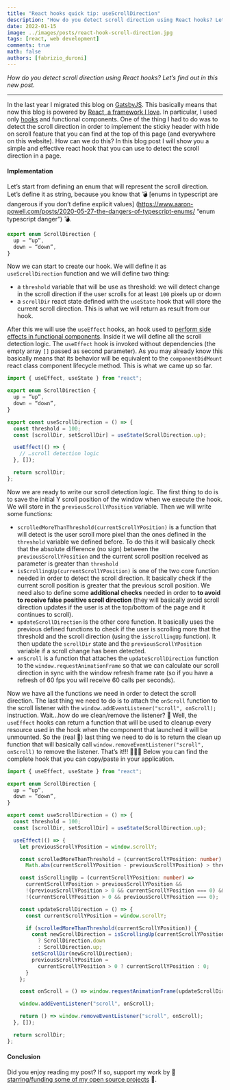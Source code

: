 ```yaml
---
title: "React hooks quick tip: useScrollDirection"
description: "How do you detect scroll direction using React hooks? Let’s find out in this new post."
date: 2022-01-15 
image: ../images/posts/react-hook-scroll-direction.jpg
tags: [react, web development]
comments: true 
math: false 
authors: [fabrizio_duroni]
---
```


*How do you detect scroll direction using React hooks? Let’s find out in this new post.*

--- 

In the last year I migrated this blog on [GatsbyJS](https://www.gatsbyjs.com). This basically means that now this blog is powered by [React, a framework I love](https://www.fabrizioduroni.it/2018/07/04/react-native-typescript-existing-app/). In particular, I used only [hooks](https://reactjs.org/docs/hooks-intro.html "react hooks") and functional components. One of the thing I had to do was to detect the scroll direction in order to implement the sticky header with hide on scroll feature that you can find at the top of this page (and everywhere on this website). How can we do this? In this blog post I will show you a simple and effective react hook that you can use to detect the scroll direction in a page.

#### Implementation

Let’s start from defining an enum that will represent the scroll direction. Let’s define it as string, because you know that :bomb: [enums in typescript are dangerous if you don’t define explicit values] (https://www.aaron-powell.com/posts/2020-05-27-the-dangers-of-typescript-enums/ “enum typescript danger”)  :bomb:. 

```typescript
export enum ScrollDirection {
  up = “up”,
  down = “down”,
}
```

Now we can start to create our hook. We will define it as `useScrollDirection`  function and we will define two thing:

* a  `threshold`  variable that will be use as threshold: we will detect change in the scroll direction if the user scrolls for at least `100`  pixels up or down
* a  `scrollDir`  react state defined with the `useState`  hook that will store the current scroll direction. This is what we will return as result from our hook.

After this we will use the `useEffect` hooks, an hook used to [perform side effects in functional components](https://reactjs.org/docs/hooks-effect.html "react hook effect"). Inside it we will define all the scroll detection logic. The `useEffect` hook is invoked without dependencies (the empty array `[]` passed as second parameter). As you may already know this basically means that its behavior will be equivalent to the `componentDidMount`  react class component lifecycle method. This is what we came up so far.

```typescript
import { useEffect, useState } from "react";

export enum ScrollDirection {
  up = “up”,
  down = “down”,
}

export const useScrollDirection = () => {
  const threshold = 100;
  const [scrollDir, setScrollDir] = useState(ScrollDirection.up);

  useEffect(() => {
    // …scroll detection logic
  }, []);

  return scrollDir;
};
```

Now we are ready to write our scroll detection logic. The first thing to do is to save the initial Y scroll position of the window when we execute the hook. We will store in the `previousScrollYPosition` variable. Then we will write some functions:

* `scrolledMoreThanThreshold(currentScrollYPosition)` is a function that will detect is the user scroll more pixel than the ones defined in the `threshold` variable we defined before. To do this it will basically check that the absolute difference (no sign) between the  `previousScrollYPosition` and the current scroll position received as parameter is greater than `threshold`
* `isScrollingUp(currentScrollYPosition)` is one of the two core function needed in order to detect the scroll direction. It basically check if the current scroll position is greater that the previous scroll position. We need also to define some **additional checks** needed in order to **to avoid to receive false positive scroll direction** (they will basically avoid scroll direction updates if the user is at the top/bottom of the page and it continues to scroll).
* `updateScrollDirection` is the other core function. It basically uses the previous defined functions to check if the user is scrolling more that the threshold and the scroll direction (using the `isScrollingUp`  function). It then update the `scrollDir`  state and the `previousScrollYPosition` variable if a scroll change has been detected.
* `onScroll`  is a function that attaches the  `updateScrollDirection` function to the `window.requestAnimationFrame`  so that we can calculate our scroll direction in sync with the window refresh frame rate (so if you have a refresh of 60 fps you will receive 60 calls per seconds).

Now we have all the functions we need in order to detect the scroll direction. 
The last thing we need to do is to attach the `onScroll` function to the scroll listener with the `window.addEventListener("scroll", onScroll);` instruction.
Wait…how do we clean/remove the listener? 🤔 Well, the `useEffect` hooks can return a function that will be used to cleanup every resource used in the hook when the component that launched it will be unmounted. 
So the (real 🙇) last thing we need to do is to return the clean up function that will basically call  `window.removeEventListener("scroll", onScroll)`  to remove the listener.
That’s it!!! 🚀🚀🚀 Below you can find the complete hook that you can copy/paste in your application.

```typescript 
import { useEffect, useState } from "react";

export enum ScrollDirection {
  up = “up”,
  down = “down”,
}

export const useScrollDirection = () => {
  const threshold = 100;
  const [scrollDir, setScrollDir] = useState(ScrollDirection.up);

  useEffect(() => {
    let previousScrollYPosition = window.scrollY;

    const scrolledMoreThanThreshold = (currentScrollYPosition: number) =>
      Math.abs(currentScrollYPosition - previousScrollYPosition) > threshold;

    const isScrollingUp = (currentScrollYPosition: number) =>
      currentScrollYPosition > previousScrollYPosition &&
      !(previousScrollYPosition > 0 && currentScrollYPosition === 0) &&
      !(currentScrollYPosition > 0 && previousScrollYPosition === 0);

    const updateScrollDirection = () => {
      const currentScrollYPosition = window.scrollY;

      if (scrolledMoreThanThreshold(currentScrollYPosition)) {
        const newScrollDirection = isScrollingUp(currentScrollYPosition)
          ? ScrollDirection.down
          : ScrollDirection.up;
        setScrollDir(newScrollDirection);
        previousScrollYPosition =
          currentScrollYPosition > 0 ? currentScrollYPosition : 0;
      }
    };

    const onScroll = () => window.requestAnimationFrame(updateScrollDirection);

    window.addEventListener("scroll", onScroll);

    return () => window.removeEventListener("scroll", onScroll);
  }, []);

  return scrollDir;
};
```

#### Conclusion

Did you enjoy reading my post? If so, support my work by 💞 [starring/funding some of my open source projects](https://github.com/chicio) 💞.

